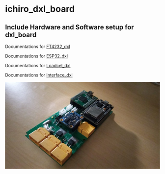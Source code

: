 # ichiro_dxl_board

## Include Hardware and Software setup for dxl_board

Documentations for [FT4232_dxl](https://github.com/RomdhoniZidane20/ichiro_dxl_board/tree/main/firmware/FT4232)

Documentations for [ESP32_dxl](https://github.com/RomdhoniZidane20/ichiro_dxl_board/tree/main/firmware/Firmware_CM_Prototype)

Documentations for [Loadcel_dxl](https://github.com/RomdhoniZidane20/ichiro_dxl_board/tree/main/firmware/Loadcell)

Documentations for [Interface_dxl](https://github.com/RomdhoniZidane20/ichiro_dxl_board/tree/main/firmware/Interface)

![Alt text](/image/ichiro_dxl_board.jpg "ICHIRO_DXL_BOARD")

